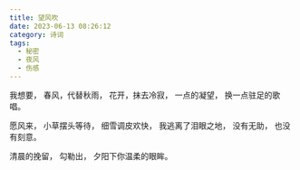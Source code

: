```yaml
---
title: 望风吹
date: 2023-06-13 08:26:12
category: 诗词
tags:
  - 秘密
  - 夜风
  - 伤感
---
```


我想要，
春风，代替秋雨，
花开，抹去冷寂，
一点的凝望，
换一点驻足的歌唱。

愿风来，
小草摆头等待，
细雪调皮欢快，
我逃离了泪眼之地，
没有无助，
也没有刻意。

清晨的挽留，
勾勒出，
夕阳下你温柔的眼眸。
